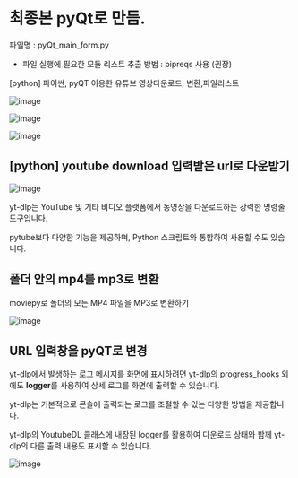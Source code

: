 # 최종본  pyQt로 만듬. 
 파일명 : pyQt_main_form.py


* 파일 실행에 필요한 모듈 리스트 추출 방법 : pipreqs 사용 (권장)


 [python] 파이썬, pyQT 이용한 유튜브 영상다운로드, 변환,파일리스트

 

![image](https://github.com/user-attachments/assets/bdaa4de4-ce6a-4aef-bbd5-b8c0357c6a33)

![image](https://github.com/user-attachments/assets/b3c8d62a-684a-41e5-b482-b744d56bc08a)

![image](https://github.com/user-attachments/assets/784581e2-a4c0-4add-a11d-5742d7bb7179)




## [python] youtube download 입력받은 url로 다운받기

![image](https://github.com/user-attachments/assets/8d284744-8d94-4ad5-8221-eec51dcc8ac4)


yt-dlp는 YouTube 및 기타 비디오 플랫폼에서 동영상을 다운로드하는 강력한 명령줄 도구입니다. 

pytube보다 다양한 기능을 제공하며, Python 스크립트와 통합하여 사용할 수도 있습니다.



## 폴더 안의 mp4를 mp3로 변환

moviepy로 폴더의 모든 MP4 파일을 MP3로 변환하기

![image](https://github.com/user-attachments/assets/2fac79a4-b8a9-43ce-873f-79c6b69d91a6)



## URL 입력창을 pyQT로  변경

yt-dlp에서 발생하는 로그 메시지를 화면에 표시하려면 
yt-dlp의 progress_hooks 외에도 **logger**를 사용하여 상세 로그를 화면에 출력할 수 있습니다. 

yt-dlp는 기본적으로 콘솔에 출력되는 로그를 조절할 수 있는 다양한 방법을 제공합니다.

yt-dlp의 YoutubeDL 클래스에 내장된 logger를 활용하여 다운로드 상태와 함께 yt-dlp의 다른 출력 내용도 표시할 수 있습니다.

![image](https://github.com/user-attachments/assets/3c4c29b4-3fbf-4a6e-825d-4a81e9e487b6)


